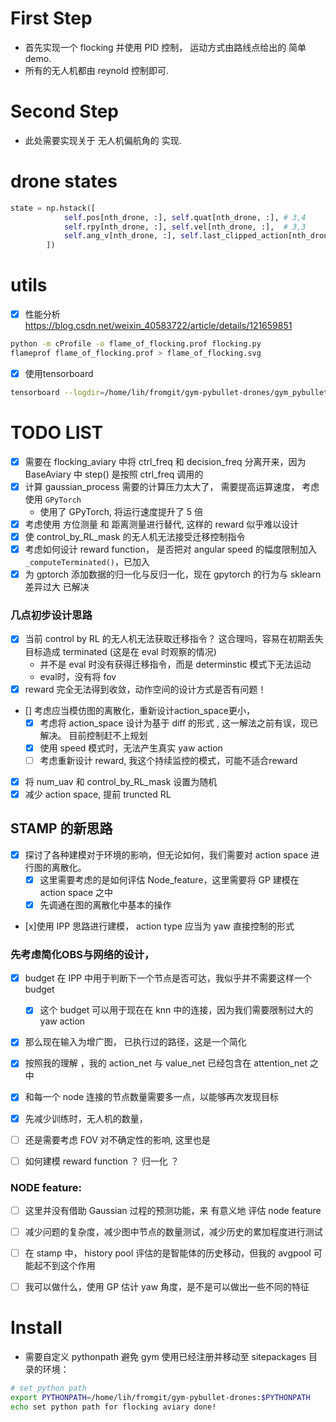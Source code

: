 # First Step

- 首先实现一个 flocking 并使用 PID 控制， 运动方式由路线点给出的 简单 demo.
- 所有的无人机都由 reynold 控制即可.

# Second Step

- 此处需要实现关于 无人机偏航角的 实现.

# drone states
```python
state = np.hstack([
            self.pos[nth_drone, :], self.quat[nth_drone, :], # 3,4
            self.rpy[nth_drone, :], self.vel[nth_drone, :],  # 3,3
            self.ang_v[nth_drone, :], self.last_clipped_action[nth_drone, :]
        ])
```
# utils

- [x] 性能分析 https://blog.csdn.net/weixin_40583722/article/details/121659851
```bash
python -m cProfile -o flame_of_flocking.prof flocking.py
flameprof flame_of_flocking.prof > flame_of_flocking.svg
```
- [x] 使用tensorboard
```bash
tensorboard --logdir=/home/lih/fromgit/gym-pybullet-drones/gym_pybullet_drones/src/results/
```
# TODO LIST

- [x] 需要在 flocking_aviary 中将 ctrl_freq 和 decision_freq 分离开来，因为 BaseAviary 中 step() 是按照 ctrl_freq 调用的
- [x] 计算 gaussian_process 需要的计算压力太大了， 需要提高运算速度， 考虑使用 `GPyTorch`
    - 使用了 GPyTorch, 将运行速度提升了 5 倍
- [x] 考虑使用 方位测量 和 距离测量进行替代, 这样的 reward 似乎难以设计
- [x] 使 control_by_RL_mask 的无人机无法接受迁移控制指令
- [x] 考虑如何设计 reward function， 是否把对 angular speed 的幅度限制加入 `_computeTerminated()`，已加入
- [x] 为 gptorch 添加数据的归一化与反归一化，现在 gpytorch 的行为与 sklearn 差异过大 已解决

### 几点初步设计思路
- [X] 当前 control by RL 的无人机无法获取迁移指令？ 这合理吗，容易在初期丢失目标造成 terminated (这是在 eval 时观察的情况)
  - 并不是 eval 时没有获得迁移指令，而是 determinstic 模式下无法运动
  - eval时，没有将 fov 
- [X] reward 完全无法得到收敛，动作空间的设计方式是否有问题！
- [] 考虑应当模仿图的离散化，重新设计action_space更小，
  - [x] 考虑将 action_space 设计为基于 diff 的形式 ,  这一解法之前有误，现已解决。 目前控制赶不上规划
  - [x] 使用 speed 模式时，无法产生真实 yaw action
  - [ ] 考虑重新设计 reward, 我这个持续监控的模式，可能不适合reward
- [x] 将 num_uav 和 control_by_RL_mask 设置为随机
- [x] 减少 action space, 提前 truncted RL

## STAMP 的新思路
- [x] 探讨了各种建模对于环境的影响，但无论如何，我们需要对 action space 进行图的离散化。
  - [x] 这里需要考虑的是如何评估 Node_feature，这里需要将 GP 建模在 action space 之中
  - [x] 先调通在图的离散化中基本的操作
- [x]使用 IPP 思路进行建模， action type 应当为 yaw 直接控制的形式

### 先考虑简化OBS与网络的设计，
- [x] budget 在 IPP 中用于判断下一个节点是否可达，我似乎并不需要这样一个 budget
  - [x] 这个 budget 可以用于现在在 knn 中的连接，因为我们需要限制过大的 yaw action
- [x] 那么现在输入为增广图， 已执行过的路径，这是一个简化

- [x] 按照我的理解 ，我的 action_net 与 value_net 已经包含在 attention_net 之中
- [x] 和每一个 node 连接的节点数量需要多一点，以能够再次发现目标
- [x] 先减少训练时，无人机的数量，

- [ ] 还是需要考虑 FOV 对不确定性的影响, 这里也是
- [ ] 如何建模 reward function ？ 归一化 ？

### NODE feature:
- [ ] 这里并没有借助 Gaussian 过程的预测功能，来 有意义地 评估 node feature
- [ ] 减少问题的复杂度，减少图中节点的数量测试，减少历史的累加程度进行测试 
- [ ] 在 stamp 中， history pool 评估的是智能体的历史移动，但我的 avgpool 可能起不到这个作用

- [ ] 我可以做什么，使用 GP 估计 yaw 角度，是不是可以做出一些不同的特征 
# Install
- 需要自定义 pythonpath 避免 gym 使用已经注册并移动至 sitepackages 目录的环境：
```bash
# set python path
export PYTHONPATH=/home/lih/fromgit/gym-pybullet-drones:$PYTHONPATH
echo set python path for flocking aviary done!

```
